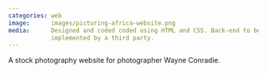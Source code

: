 ```yaml
---
categories: web
image:      images/picturing-africa-website.png
media:      Designed and coded coded using HTML and CSS. Back-end to be
            implemented by a third party.
---
```

A stock photography website for photographer Wayne Conradie.
